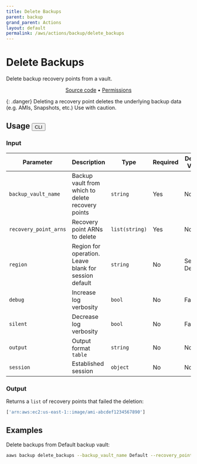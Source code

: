 ```yaml
---
title: Delete Backups
parent: backup
grand_parent: Actions
layout: default
permalink: /aws/actions/backup/delete_backups
---
```


# Delete Backups

Delete backup recovery points from a vault.<br/>

<p align="center">
   <a href="https://github.com/avtomat-hub/avtomat-aws/tree/main/avtomat_aws/services/backup/delete_backups.py">Source code</a> •
   <a href="/aws/permissions/backup/delete_backups">Permissions</a>
</p>

{: .danger}
Deleting a recovery point deletes the underlying backup data (e.g. AMIs, Snapshots, etc.) Use with caution.

## Usage <button id="toggleButton" class="btn fs-3" onclick="toggleTables()">CLI</button>

### Input

| Parameter             | Description                                           | Type           | Required | Default Value   |
|-----------------------|-------------------------------------------------------|----------------|----------|-----------------|
| `backup_vault_name`   | Backup vault from which to delete recovery points     | `string`       | Yes      | None            |
| `recovery_point_arns` | Recovery point ARNs to delete                         | `list(string)` | Yes      | None            |
| `region`              | Region for operation. Leave blank for session default | `string`       | No       | Session Default |
| `debug`               | Increase log verbosity                                | `bool`         | No       | False           |
| `silent`              | Decrease log verbosity                                | `bool`         | No       | False           |
| `output`              | Output format <br/> `table`                           | `string`       | No       | None            |
| `session`             | Established session                                   | `object`       | No       | None            |                           

### Output

Returns a `list` of recovery points that failed the deletion:

```python
['arn:aws:ec2:us-east-1::image/ami-abcdef1234567890']
```

<div markdown="1" id="cli" style="display: block;">

## Examples

Delete backups from Default backup vault:

```bash
aaws backup delete_backups --backup_vault_name Default --recovery_point_arns arn:aws:ec2:us-east-1::image/ami-1234567890abcdef0 arn:aws:ec2:us-east-1::image/ami-abcdef1234567890
```

</div>

<div markdown="1" id="prog" style="display: none;">

## Examples

Delete backups from Default backup vault:

```python
from avtomat_aws import backup

response = backup.delete_backups(recovery_point_arns=["arn:aws:ec2:us-east-1::image/ami-1234567890abcdef0",
                                                      "arn:aws:ec2:us-east-1::image/ami-abcdef1234567890"])
```

</div>

<script>
  function toggleTables() {
    var cli = document.getElementById("cli");
    var prog = document.getElementById("prog");
    var toggleButton = document.getElementById("toggleButton");
    if (cli.style.display === "none") {
      cli.style.display = "block";
      prog.style.display = "none";
      toggleButton.innerHTML = "CLI";
    } else {
      cli.style.display = "none";
      prog.style.display = "block";
      toggleButton.innerHTML = "Programmatic";
    } 
  }
</script>